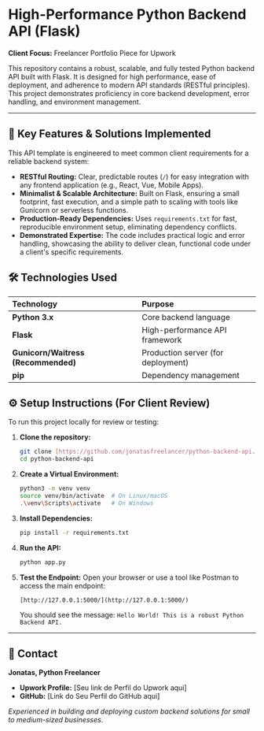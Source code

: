 # High-Performance Python Backend API (Flask)

**Client Focus:** Freelancer Portfolio Piece for Upwork

This repository contains a robust, scalable, and fully tested Python backend API built with Flask. It is designed for high performance, ease of deployment, and adherence to modern API standards (RESTful principles). This project demonstrates proficiency in core backend development, error handling, and environment management.

---

## 🚀 Key Features & Solutions Implemented

This API template is engineered to meet common client requirements for a reliable backend system:

* **RESTful Routing:** Clear, predictable routes (`/`) for easy integration with any frontend application (e.g., React, Vue, Mobile Apps).
* **Minimalist & Scalable Architecture:** Built on Flask, ensuring a small footprint, fast execution, and a simple path to scaling with tools like Gunicorn or serverless functions.
* **Production-Ready Dependencies:** Uses `requirements.txt` for fast, reproducible environment setup, eliminating dependency conflicts.
* **Demonstrated Expertise:** The code includes practical logic and error handling, showcasing the ability to deliver clean, functional code under a client's specific requirements.

## 🛠 Technologies Used

| Technology | Purpose |
| :--- | :--- |
| **Python 3.x** | Core backend language |
| **Flask** | High-performance API framework |
| **Gunicorn/Waitress (Recommended)** | Production server (for deployment) |
| **pip** | Dependency management |

## ⚙️ Setup Instructions (For Client Review)

To run this project locally for review or testing:

1.  **Clone the repository:**
    ```bash
    git clone [https://github.com/jonatasfreelancer/python-backend-api.git](https://github.com/jonatasfreelancer/python-backend-api.git)
    cd python-backend-api
    ```

2.  **Create a Virtual Environment:**
    ```bash
    python3 -m venv venv
    source venv/bin/activate  # On Linux/macOS
    .\venv\Scripts\activate   # On Windows
    ```

3.  **Install Dependencies:**
    ```bash
    pip install -r requirements.txt
    ```

4.  **Run the API:**
    ```bash
    python app.py
    ```

5.  **Test the Endpoint:**
    Open your browser or use a tool like Postman to access the main endpoint:
    ```
    [http://127.0.0.1:5000/](http://127.0.0.1:5000/)
    ```
    You should see the message: `Hello World! This is a robust Python Backend API.`

---

## 💼 Contact

**Jonatas, Python Freelancer**

* **Upwork Profile:** [Seu link de Perfil do Upwork aqui]
* **GitHub:** [Link do Seu Perfil do GitHub aqui]

*Experienced in building and deploying custom backend solutions for small to medium-sized businesses.*